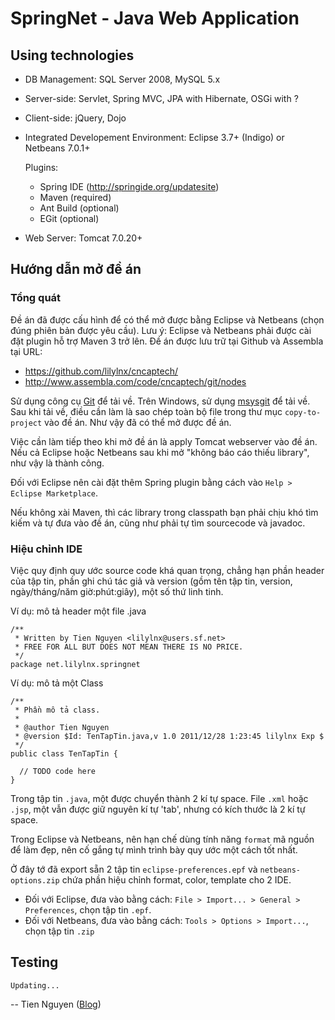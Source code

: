 SpringNet - Java Web Application
========================================


Using technologies
------------------

* DB Management: SQL Server 2008, MySQL 5.x

* Server-side: Servlet, Spring MVC, JPA with Hibernate, OSGi with ?

* Client-side: jQuery, Dojo

* Integrated Developement Environment: Eclipse 3.7+ (Indigo) or Netbeans 7.0.1+

    Plugins:

  * Spring IDE (http://springide.org/updatesite)
  * Maven (required)
  * Ant Build (optional)
  * EGit (optional)

* Web Server: Tomcat 7.0.20+


Hướng dẫn mở đề án
------------------

### Tổng quát

Đề án đã được cấu hình để có thể mở được bằng Eclipse và Netbeans (chọn đúng phiên bản được yêu cầu).
Lưu ý: Eclipse và Netbeans phải được cài đặt plugin hỗ trợ Maven 3 trở lên.
Đề án được lưu trữ tại Github và Assembla tại URL:

  * https://github.com/lilylnx/cncaptech/
  * http://www.assembla.com/code/cncaptech/git/nodes

Sử dụng công cụ [Git](http://git-scm.com/) để tải về. Trên Windows, sử dụng
[msysgit](http://code.google.com/p/msysgit/downloads/list) để tải về.
Sau khi tải về, điều cần làm là sao chép toàn bộ file trong thư mục `copy-to-project` vào đề án.
Như vậy đã có thể mở được đề án.

Việc cần làm tiếp theo khi mở đề án là apply Tomcat webserver vào đề án.
Nếu cả Eclipse hoặc Netbeans sau khi mở "không báo cáo thiếu library", như vậy là thành công.

Đối với Eclipse nên cài đặt thêm Spring plugin bằng cách vào `Help > Eclipse Marketplace`.

Nếu không xài Maven, thì các library trong classpath bạn phải chịu khó tìm kiếm và tự đưa vào đề án,
cũng như phải tự tìm sourcecode và javadoc.


### Hiệu chỉnh IDE

Việc quy định quy ước source code khá quan trọng, chẳng hạn phần header của tập tin, phần ghi chú
tác giả và version (gồm tên tập tin, version, ngày/tháng/năm giờ:phút:giây), một số thứ linh tinh.

Ví dụ: mô tả header một file .java

    /**
     * Written by Tien Nguyen <lilylnx@users.sf.net>
     * FREE FOR ALL BUT DOES NOT MEAN THERE IS NO PRICE.
     */
    package net.lilylnx.springnet

Ví dụ: mô tả một Class

    /**
     * Phần mô tả class.
     * 
     * @author Tien Nguyen
     * @version $Id: TenTapTin.java,v 1.0 2011/12/28 1:23:45 lilylnx Exp $
     */
    public class TenTapTin {

      // TODO code here
    }

Trong tập tin `.java`, một <tab> được chuyển thành 2 kí tự space.
File `.xml` hoặc `.jsp`, một <tab> vẫn được giữ nguyên kí tự 'tab', nhưng có kích thước là 2 kí tự space.

Trong Eclipse và Netbeans, nên hạn chế dùng tính năng `format` mã nguồn để làm đẹp, nên cố gắng tự mình
trình bày quy ước một cách tốt nhất.

Ở đây tớ đã export sẵn 2 tập tin `eclipse-preferences.epf` và `netbeans-options.zip`
chứa phần hiệu chỉnh format, color, template cho 2 IDE.

  * Đối với Eclipse, đưa vào bằng cách: `File > Import... > General > Preferences`,
    chọn tập tin `.epf`.
  * Đối với Netbeans, đưa vào bằng cách: `Tools > Options > Import...`,
    chọn tập tin `.zip`


Testing
-------

    Updating...


--
Tien Nguyen ([Blog](http://lilylnx.wordpress.com/))